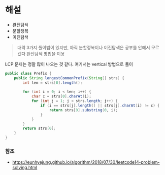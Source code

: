# 해설
* 완전탐색
* 분할정복
* 이진탐색

> 대략 3가지 풀이법이 있지만, 아직 분할정복이나 이진탐색은 공부를 안해서 모르겠다
> 완전탐색 방법을 이용

LCP 문제는 정말 많이 나오는 것 같다. 여기서는 vertical 방법으로 풀이

```java
public class Prefix {
    public String longestCommonPrefix(String[] strs) {
        int len = strs[0].length();
        
        for (int i = 0; i < len; i++) {
            char c = strs[0].charAt(i);
            for (int j = 1; j < strs.length; j++) {
                if (i == strs[j].length() || strs[j].charAt(i) != c) {
                    return strs[0].substring(0, i);
                }
            }
        }
        return strs[0];
    }
}
```

### 참조
* https://eunhyejung.github.io/algorithm/2018/07/30/leetcode14-problem-solving.html